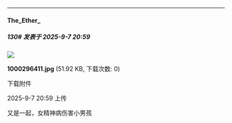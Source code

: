 ﻿
*****

####  The_Ether_  
##### 130#       发表于 2025-9-7 20:59

<img src="https://img.stage1st.com/forum/202509/07/205900d2bkbn4z344o4n43.jpg" referrerpolicy="no-referrer">

<strong>1000296411.jpg</strong> (51.92 KB, 下载次数: 0)

下载附件

2025-9-7 20:59 上传

又是一起，女精神病伤害小男孩

